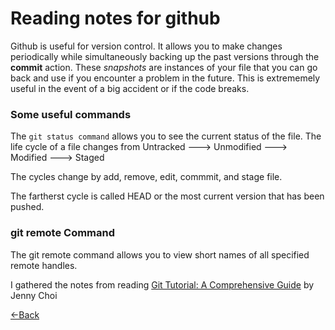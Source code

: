 # Reading notes for github

Github is useful for version control. It allows you to make changes periodically while simultaneously backing up the past versions through the **commit** action. 
These *snapshots* are instances of your file that you can go back and use if you encounter a problem in the future. This is extrememely useful in the event of a big accident or if the code breaks.

### Some useful commands

The ```git status command``` allows you to see the current status of the file. 
The life cycle of a file changes from Untracked ---> Unmodified ---> Modified ---> Staged

The cycles change by add, remove, edit, commmit, and stage file.

The fartherst cycle is called HEAD or the most current version that has been pushed.

### git remote Command
The git remote command allows you to view short names of all specified remote handles. 

I gathered the notes from reading [Git Tutorial: A Comprehensive Guide](https://blog.udemy.com/git-tutorial-a-comprehensive-guide/#7) by Jenny Choi 

[<-Back](README.md)
